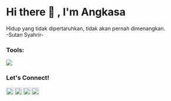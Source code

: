 # <summary><strong>Hi there :wave: , I'm Angkasa</strong></summary>
Hidup yang tidak dipertaruhkan, tidak akan pernah dimenangkan. </br>
-Sutan Syahrir-

### <summary><strong>Tools:</strong></summary>
<p>
    <img src="https://img.shields.io/badge/Text%20Editor-Visual%20Studio%20Code-blue?&logo=visual%20studio%20code&logoColor=blue" />
</p>
 
### <summary><strong>Let's Connect!</strong></summary>
<a href="https://www.instagram.com/bintanggilangkasaa/">
  <img align="left" alt="Goo's Instagram" width="20px" src="https://simpleicons.now.sh/instagram/495f7e" />
</a>
<a href="https://angkasaasemestaa.blogspot.com/">
  <img align="left" alt="Goo's Blog" width="20px" src="https://simpleicons.now.sh/blogger/495f7e" />
</a>
<a href="https://www.spotify.com/angkasaa/">
  <img align="left" alt="Goo's Spotify" width="20px" src="https://simpleicons.now.sh/spotify/495f7e" />
</a>
<a href="https://discord.gg/bhdtecmc">
  <img align="left" alt="Goo's Discord" width="20px" src="https://simpleicons.now.sh/discord/495f7e" />
</a>
